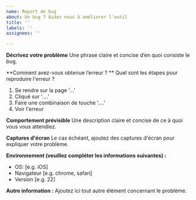 ```yaml
---
name: Report de bug
about: Un bug ? Aidez nous à améliorer l'outil
title: ''
labels: ''
assignees: ''

---
```


**Décrivez votre problème**
Une phrase claire et concise d’en quoi consiste le bug.

**Comment avez-vous obtenue l’erreur ? **
Quel sont les étapes pour reproduire l'erreur ?
1. Se rendre sur la page '...'
2. Cliqué sur '....'
3. Faire une combinaison de touche '....'
4. Voir l'erreur

**Comportement prévisible**
Une description claire et concise de ce à quoi vous vous attendiez.


**Captures d'écran**
Le cas échéant, ajoutez des captures d'écran pour expliquer votre problème.

**Environnement (veuillez compléter les informations suivantes) :**
 - OS: [e.g. iOS]
 - Navigateur [e.g. chrome, safari]
 - Version [e.g. 22]

**Autre information :**
Ajoutez ici tout autre élément concernant le problème.
